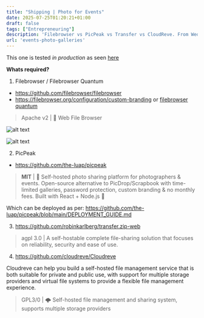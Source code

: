 ```yaml
---
title: "Shipping | Photo for Events"
date: 2025-07-25T01:20:21+01:00
draft: false
tags: ["Entrepreneuring"]
description: 'Filebrowser vs PicPeak vs Transfer vs CloudReve. From Weddings to Events.'
url: 'events-photo-galleries'
---
```



This one is tested *in production* as seen [here](https://jalcocert.github.io/JAlcocerT/software-for-weddings)

**Whats required?**

1. Filebrowser / Filebrowser Quantum

* https://github.com/filebrowser/filebrowser
* https://filebrowser.org/configuration/custom-branding or [filebrowser quantum](https://github.com/gtsteffaniak/filebrowser)

> Apache v2 | 📂 Web File Browser


![alt text](/blog_img/web/filebrowser-hugo/filebrowser-quantum-login.png)

![alt text](/blog_img/web/filebrowser-hugo/filebrowser-quantum-users.png)

> 

2. PicPeak

* https://github.com/the-luap/picpeak

> **MIT** | 🚀 Self-hosted photo sharing platform for photographers & events. Open-source alternative to PicDrop/Scrapbook with time-limited galleries, password protection, custom branding & no monthly fees. Built with React + Node.js 📸

Which can be deployed as per: https://github.com/the-luap/picpeak/blob/main/DEPLOYMENT_GUIDE.md

3. https://github.com/robinkarlberg/transfer.zip-web

> agpl 3.0 | A self-hostable complete file-sharing solution that focuses on reliability, security and ease of use.

4. https://github.com/cloudreve/Cloudreve

Cloudreve can help you build a self-hosted file management service that is both suitable for private and public use, with support for multiple storage providers and virtual file systems to provide a flexible file management experience.




> GPL3/0 | 🌩 Self-hosted file management and sharing system, supports multiple storage providers